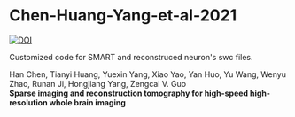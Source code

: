 # Chen-Huang-Yang-et-al-2021
[![DOI](https://zenodo.org/badge/DOI/10.5281/zenodo.5346761.svg)](https://doi.org/10.5281/zenodo.5346761) 

Customized code for SMART and reconstruced neuron's swc files.

Han Chen, Tianyi Huang, Yuexin Yang, Xiao Yao, Yan Huo, Yu Wang, Wenyu Zhao, Runan Ji, Hongjiang Yang, Zengcai V. Guo  
**Sparse imaging and reconstruction tomography for high-speed high-resolution whole brain imaging**
